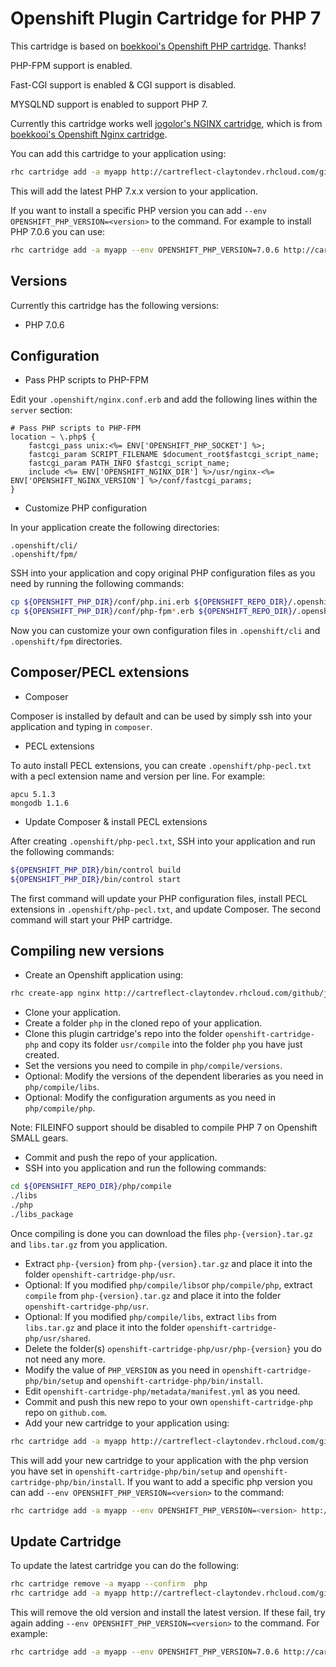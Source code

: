 # Openshift Plugin Cartridge for PHP 7

This cartridge is based on [boekkooi's Openshift PHP cartridge](https://github.com/boekkooi/openshift-cartridge-php). Thanks!

PHP-FPM support is enabled.

Fast-CGI support is enabled & CGI support is disabled. 

MYSQLND support is enabled to support PHP 7.

Currently this cartridge works well [jogolor's NGINX cartridge](https://github.com/jogolor/openshift-cartridge-nginx), which is from [boekkooi's Openshift Nginx cartridge](https://github.com/boekkooi/openshift-cartridge-nginx).

You can add this cartridge to your application using:
```BASH
rhc cartridge add -a myapp http://cartreflect-claytondev.rhcloud.com/github/jogolor/openshift-cartridge-php
```
This will add the latest PHP 7.x.x version to your application.

If you want to install a specific PHP version you can add `--env OPENSHIFT_PHP_VERSION=<version>` to the command. For example to install PHP 7.0.6 you can use:
```BASH
rhc cartridge add -a myapp --env OPENSHIFT_PHP_VERSION=7.0.6 http://cartreflect-claytondev.rhcloud.com/github/jogolor/openshift-cartridge-php
```

## Versions
Currently this cartridge has the following versions:
- PHP 7.0.6

## Configuration
- Pass PHP scripts to PHP-FPM

Edit your `.openshift/nginx.conf.erb` and add the following lines within the `server` section:
```
# Pass PHP scripts to PHP-FPM
location ~ \.php$ {
    fastcgi_pass unix:<%= ENV['OPENSHIFT_PHP_SOCKET'] %>;
    fastcgi_param SCRIPT_FILENAME $document_root$fastcgi_script_name;
    fastcgi_param PATH_INFO $fastcgi_script_name;
    include <%= ENV['OPENSHIFT_NGINX_DIR'] %>/usr/nginx-<%= ENV['OPENSHIFT_NGINX_VERSION'] %>/conf/fastcgi_params;
}
```

- Customize PHP configuration

In your application create the following directories:
```
.openshift/cli/
.openshift/fpm/
```
SSH into your application and copy original PHP configuration files as you need by running the following commands:
```BASH
cp ${OPENSHIFT_PHP_DIR}/conf/php.ini.erb ${OPENSHIFT_REPO_DIR}/.openshift/cli/
cp ${OPENSHIFT_PHP_DIR}/conf/php-fpm*.erb ${OPENSHIFT_REPO_DIR}/.openshift/fpm/
```
Now you can customize your own configuration files in `.openshift/cli` and `.openshift/fpm` directories.

## Composer/PECL extensions
- Composer

Composer is installed by default and can be used by simply ssh into your application and typing in `composer`.

- PECL extensions

To auto install PECL extensions, you can create `.openshift/php-pecl.txt` with a pecl extension name and version per line. For example:
```
apcu 5.1.3
mongodb 1.1.6
```
- Update Composer & install PECL extensions

After creating `.openshift/php-pecl.txt`, SSH into your application and run the following commands:
```BASH
${OPENSHIFT_PHP_DIR}/bin/control build
${OPENSHIFT_PHP_DIR}/bin/control start
```
The first command will update your PHP configuration files, install PECL extensions in `.openshift/php-pecl.txt`, and update Composer.
The second command will start your PHP cartridge.

## Compiling new versions
- Create  an Openshift application using:
```BASH
rhc create-app nginx http://cartreflect-claytondev.rhcloud.com/github/jogolor/openshift-cartridge-nginx
```
- Clone your application.
- Create a folder `php` in the cloned repo of your application.
- Clone this plugin cartridge's repo into the folder `openshift-cartridge-php` and copy its folder `usr/compile` into the folder `php` you have just created.
- Set the versions you need to compile in `php/compile/versions`.
- Optional: Modify the versions of the dependent liberaries  as you need in `php/compile/libs`.
- Optional: Modify the configuration arguments as you need in `php/compile/php`.

Note: FILEINFO support should be disabled to compile PHP 7 on Openshift SMALL gears.
- Commit and push the repo of your application.
- SSH into you application and run the following commands:
```BASH
cd ${OPENSHIFT_REPO_DIR}/php/compile
./libs
./php
./libs_package
```
Once compiling is done you can download the files `php-{version}.tar.gz` and `libs.tar.gz` from you application.
- Extract `php-{version}` from `php-{version}.tar.gz` and place it into the folder `openshift-cartridge-php/usr`.
- Optional: If you modified `php/compile/libs`or `php/compile/php`, extract `compile` from `php-{version}.tar.gz` and place it into the folder `openshift-cartridge-php/usr`.
- Optional: If you modified `php/compile/libs`, extract `libs` from `libs.tar.gz` and place it into the folder `openshift-cartridge-php/usr/shared`.
- Delete the folder(s) `openshift-cartridge-php/usr/php-{version}` you do not need any more.
- Modify the value of `PHP_VERSION` as you need in `openshift-cartridge-php/bin/setup` and `openshift-cartridge-php/bin/install`.
- Edit `openshift-cartridge-php/metadata/manifest.yml` as you need.
- Commit and push this new repo to your own `openshift-cartridge-php` repo on `github.com`.
- Add your new cartridge to your application using:
```BASH
rhc cartridge add -a myapp http://cartreflect-claytondev.rhcloud.com/github/<user>/openshift-cartridge-php
```
This will add your new cartridge to your application with the php version you have set in `openshift-cartridge-php/bin/setup` and `openshift-cartridge-php/bin/install`.
If you want to add a specific php version you can add `--env OPENSHIFT_PHP_VERSION=<version>` to the command:
```BASH
rhc cartridge add -a myapp --env OPENSHIFT_PHP_VERSION=<version> http://cartreflect-claytondev.rhcloud.com/github/<user>/openshift-cartridge-php
```

## Update Cartridge
To update the latest cartridge you can do the following:
```BASH
rhc cartridge remove -a myapp --confirm  php
rhc cartridge add -a myapp http://cartreflect-claytondev.rhcloud.com/github/jogolor/openshift-cartridge-php
```
This will remove the old version and install the latest version. If these fail, try again adding `--env OPENSHIFT_PHP_VERSION=<version>` to the command. For example:
```BASH
rhc cartridge add -a myapp --env OPENSHIFT_PHP_VERSION=7.0.6 http://cartreflect-claytondev.rhcloud.com/github/jogolor/openshift-cartridge-php
```
